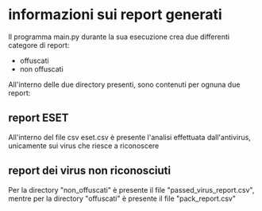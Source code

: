 # informazioni sui report generati

Il programma main.py durante la sua esecuzione crea due differenti categore di report:
* offuscati
* non offuscati

All'interno delle due directory presenti, sono contenuti per ognuna due report: 
## report ESET
All'interno del file csv eset.csv è presente l'analisi effettuata dall'antivirus, unicamente sui virus che riesce a riconoscere
## report dei virus non riconosciuti
Per la directory "non_offuscati" è presente il file "passed_virus_report.csv", mentre per la directory "offuscati" è presente il file "pack_report.csv" 
